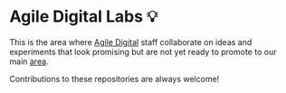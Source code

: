 # Agile Digital Labs 💡

This is the area where [Agile Digital](https://agiledigital.com.au/) staff collaborate on ideas and experiments that look promising but are not yet ready to promote to our main [area](https://github.com/agiledigital).

Contributions to these repositories are always welcome!
